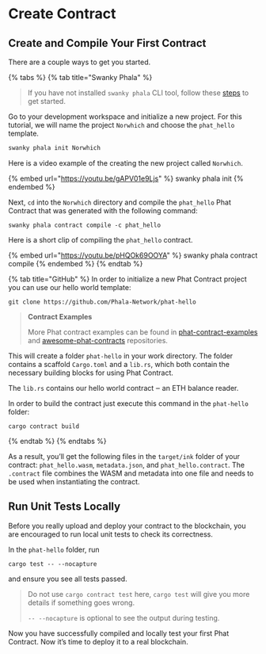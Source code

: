 # Create Contract

## Create and Compile Your First Contract <a href="#create-and-compile-your-first-contract" id="create-and-compile-your-first-contract"></a>

There are a couple ways to get you started.

{% tabs %}
{% tab title="Swanky Phala" %}
> If you have not installed `swanky phala` CLI tool, follow these [steps](../swanky-phala-cli-tool.md) to get started.

Go to your development workspace and initialize a new project. For this tutorial, we will name the project `Norwhich` and choose the `phat_hello` template.

```bash
swanky phala init Norwhich
```

Here is a video example of the creating the new project called `Norwhich`.

{% embed url="https://youtu.be/gAPV01e9Ljs" %}
swanky phala init
{% endembed %}

Next, `cd` into the `Norwhich` directory and compile the `phat_hello` Phat Contract that was generated with the following command:

```
swanky phala contract compile -c phat_hello
```

Here is a short clip of compiling the `phat_hello` contract.

{% embed url="https://youtu.be/pHQOk69OOYA" %}
swanky phala contract compile
{% endembed %}
{% endtab %}

{% tab title="GitHub" %}
In order to initialize a new Phat Contract project you can use our hello world template:

```
git clone https://github.com/Phala-Network/phat-hello
```

> **Contract Examples**
>
> More Phat contract examples can be found in [phat-contract-examples](https://github.com/Phala-Network/phat-contract-examples) and [awesome-phat-contracts](<../../.gitbook/assets/deploy contract>) repositories.

This will create a folder `phat-hello` in your work directory. The folder contains a scaffold `Cargo.toml` and a `lib.rs`, which both contain the necessary building blocks for using Phat Contract.

The `lib.rs` contains our hello world contract ‒ an ETH balance reader.

In order to build the contract just execute this command in the `phat-hello` folder:

```
cargo contract build
```
{% endtab %}
{% endtabs %}

As a result, you’ll get the following files in the `target/ink` folder of your contract: `phat_hello.wasm`, `metadata.json`, and `phat_hello.contract`. The `.contract` file combines the WASM and metadata into one file and needs to be used when instantiating the contract.

## Run Unit Tests Locally <a href="#run-unit-tests-locally" id="run-unit-tests-locally"></a>

Before you really upload and deploy your contract to the blockchain, you are encouraged to run local unit tests to check its correctness.

In the `phat-hello` folder, run

```
cargo test -- --nocapture
```

and ensure you see all tests passed.

> Do not use `cargo contract test` here, `cargo test` will give you more details if something goes wrong.
>
> `-- --nocapture` is optional to see the output during testing.

Now you have successfully compiled and locally test your first Phat Contract. Now it’s time to deploy it to a real blockchain.
